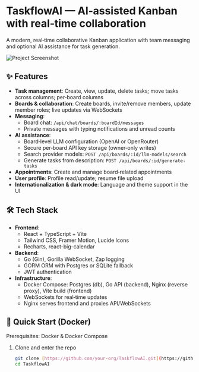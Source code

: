 # TaskflowAI — AI‑assisted Kanban with real‑time collaboration

A modern, real‑time collaborative Kanban application with team messaging and optional AI assistance for task generation.

![Project Screenshot](https://images.unsplash.com/photo-1531403009284-440f080d1e12?w=1200&h=630&fit=crop)

## ✨ Features

- __Task management__: Create, view, update, delete tasks; move tasks across columns; per‑board columns
- __Boards & collaboration__: Create boards, invite/remove members, update member roles; live updates via WebSockets
- __Messaging__:
  - Board chat: `/api/chat/boards/:boardId/messages`
  - Private messages with typing notifications and unread counts
- __AI assistance__:
  - Board‑level LLM configuration (OpenAI or OpenRouter)
  - Secure per‑board API key storage (owner‑only writes)
  - Search provider models: `POST /api/boards/:id/llm-models/search`
  - Generate tasks from description: `POST /api/boards/:id/generate-tasks`
- __Appointments__: Create and manage board‑related appointments
- __User profile__: Profile read/update; resume file upload
- __Internationalization & dark mode__: Language and theme support in the UI

## 🛠️ Tech Stack

- __Frontend__:
  - React + TypeScript + Vite
  - Tailwind CSS, Framer Motion, Lucide Icons
  - Recharts, react-big-calendar
- __Backend__:
  - Go (Gin), Gorilla WebSocket, Zap logging
  - GORM ORM with Postgres or SQLite fallback
  - JWT authentication
- __Infrastructure__:
  - Docker Compose: Postgres (db), Go API (backend), Nginx (reverse proxy), Vite build (frontend)
  - WebSockets for real‑time updates
  - Nginx serves frontend and proxies API/WebSockets

## 🚀 Quick Start (Docker)

Prerequisites: Docker & Docker Compose

1. Clone and enter the repo
   ```bash
   git clone [https://github.com/your-org/TaskflowAI.git](https://github.com/your-org/TaskflowAI.git)
   cd TaskflowAI